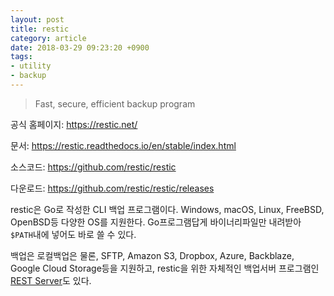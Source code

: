```yaml
---
layout: post
title: restic
category: article
date: 2018-03-29 09:23:20 +0900
tags:
- utility
- backup
---
```


> Fast, secure, efficient backup program

공식 홈페이지: <https://restic.net/>

문서: <https://restic.readthedocs.io/en/stable/index.html>

소스코드: <https://github.com/restic/restic>

다운로드: <https://github.com/restic/restic/releases>

restic은 Go로 작성한 CLI 백업 프로그램이다. Windows, macOS, Linux, FreeBSD, OpenBSD등 다양한 OS를 지원한다. Go프로그램답게 바이너리파일만 내려받아 `$PATH`내에 넣어도 바로 쓸 수 있다.

백업은 로컬백업은 물론, SFTP, Amazon S3, Dropbox, Azure, Backblaze, Google Cloud Storage등을 지원하고, restic을 위한 자체적인 백업서버 프로그램인 [REST Server](https://github.com/restic/rest-server)도 있다.

